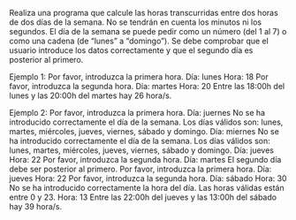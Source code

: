 Realiza una programa que calcule las horas transcurridas entre dos horas de dos días de la semana. No se
tendrán en cuenta los minutos ni los segundos. El día de la semana se puede pedir como un número (del 1
al 7) o como una cadena (de “lunes” a “domingo”). Se debe comprobar que el usuario introduce los datos
correctamente y que el segundo día es posterior al primero.

Ejemplo 1:
Por favor, introduzca la primera hora.
Día: lunes
Hora: 18
Por favor, introduzca la segunda hora.
Día: martes
Hora: 20
Entre las 18:00h del lunes y las 20:00h del martes hay 26 hora/s.

Ejemplo 2:
Por favor, introduzca la primera hora.
Día: juernes
No se ha introducido correctamente el día de la semana.
Los días válidos son: lunes, martes, miércoles, jueves, viernes, sábado y domingo.
Día: miernes
No se ha introducido correctamente el día de la semana.
Los días válidos son: lunes, martes, miércoles, jueves, viernes, sábado y domingo.
Día: jueves
Hora: 22
Por favor, introduzca la segunda hora.
Día: martes
El segundo día debe ser posterior al primero.
Por favor, introduzca la primera hora.
Día: jueves
Hora: 22
Por favor, introduzca la segunda hora.
Día: sábado
Hora: 30
No se ha introducido correctamente la hora del día.
Las horas válidas están entre 0 y 23.
Hora: 13
Entre las 22:00h del jueves y las 13:00h del sábado hay 39 hora/s.

